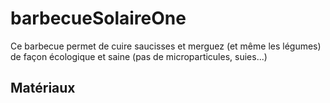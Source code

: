 # barbecueSolaireOne
Ce barbecue permet de cuire saucisses et merguez (et même les légumes) de façon écologique et saine (pas de microparticules, suies...)

## Matériaux
